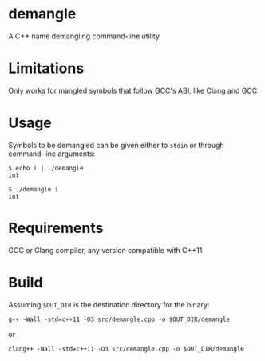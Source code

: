 # demangle
A C++ name demangling command-line utility

# Limitations
Only works for mangled symbols that follow GCC's ABI, like Clang and GCC

# Usage
Symbols to be demangled can be given either to `stdin` or through command-line arguments:
```
$ echo i | ./demangle
int

$ ./demangle i
int
```

# Requirements
GCC or Clang compiler, any version compatible with C++11

# Build
Assuming `$OUT_DIR` is the destination directory for the binary:
```
g++ -Wall -std=c++11 -O3 src/demangle.cpp -o $OUT_DIR/demangle
```
or
```
clang++ -Wall -std=c++11 -O3 src/demangle.cpp -o $OUT_DIR/demangle
```
